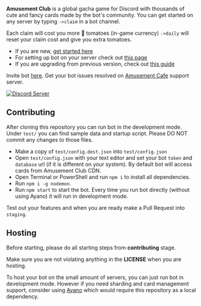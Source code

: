 **Amusement Club** is a global gacha game for Discord with thousands of cute and fancy cards made by the bot's community. You can get started on any server by typing `->claim` in a bot channel. 

Each claim will cost you more 🍅 tomatoes (in-game currency) `->daily` will reset your claim cost and give you extra tomatoes.

- If you are new, [get started here](https://docs.amusement.cafe/en/getting-started/howto-play)
- For setting up bot on your server check out [this page](https://docs.amusement.cafe/en/getting-started/server)
- If you are upgrading from previous version, check out [this guide](https://docs.amusement.cafe/en/upgrade)

Invite bot [here](https://club.amusement.cafe).
Get your bot issues resolved on [Amusement Cafe](https://discord.gg/xQAxThF) support server.

[![Discord Server](https://img.shields.io/discord/351871492536926210)](https://discord.gg/xQAxThF)

## Contributing

After cloning this repository you can run bot in the development mode. Under `test/` you can find sample data and startup script. Please DO NOT commit any changes to those files. 

- Make a copy of `test/config.dest.json` into `test/config.json`
- Open `test/config.json` with your text editor and set your bot `token` and `database` url (if it is different on your system). By default bot will access cards from Amusement Club CDN.
- Open Terminal or PowerShell and run `npm i` to install all dependencies.
- Run `npm i -g nodemon`.
- Run `npm start` to start the bot. Every time you run bot directly (without using Ayano) it will run in development mode.

Test out your features and when you are ready make a Pull Request into `staging`.

## Hosting

Before starting, please do all starting steps from **contributing** stage.

Make sure you are not violating anything in the **LICENSE** when you are hosting.

To host your bot on the small amount of servers, you can just run bot in development mode. However if you need sharding and card management support, consider using [Ayano](https://github.com/NoxCaos/ayano) which would require this repository as a local dependency.